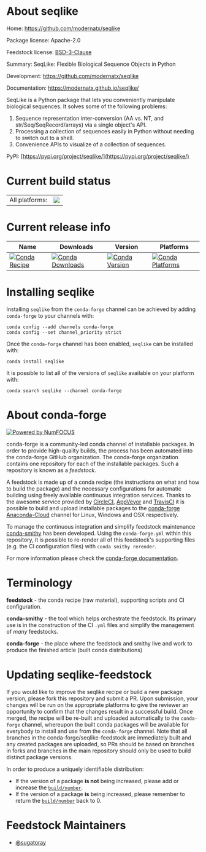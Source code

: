 About seqlike
=============

Home: https://github.com/modernatx/seqlike

Package license: Apache-2.0

Feedstock license: [BSD-3-Clause](https://github.com/conda-forge/seqlike-feedstock/blob/master/LICENSE.txt)

Summary: SeqLike: Flexible Biological Sequence Objects in Python

Development: https://github.com/modernatx/seqlike

Documentation: https://modernatx.github.io/seqlike/

SeqLike is a Python package that lets you conveniently manipulate
biological sequences.
It solves some of the following problems:

1. Sequence representation inter-conversion (AA vs. NT, and
   str/Seq/SeqRecord/arrays) via a single object's API.
2. Processing a collection of sequences easily in Python without
   needing to switch out to a shell.
3. Convenience APIs to visualize of a collection of sequences.

PyPI: [https://pypi.org/project/seqlike/](https://pypi.org/project/seqlike/)


Current build status
====================


<table><tr><td>All platforms:</td>
    <td>
      <a href="https://dev.azure.com/conda-forge/feedstock-builds/_build/latest?definitionId=15012&branchName=master">
        <img src="https://dev.azure.com/conda-forge/feedstock-builds/_apis/build/status/seqlike-feedstock?branchName=master">
      </a>
    </td>
  </tr>
</table>

Current release info
====================

| Name | Downloads | Version | Platforms |
| --- | --- | --- | --- |
| [![Conda Recipe](https://img.shields.io/badge/recipe-seqlike-green.svg)](https://anaconda.org/conda-forge/seqlike) | [![Conda Downloads](https://img.shields.io/conda/dn/conda-forge/seqlike.svg)](https://anaconda.org/conda-forge/seqlike) | [![Conda Version](https://img.shields.io/conda/vn/conda-forge/seqlike.svg)](https://anaconda.org/conda-forge/seqlike) | [![Conda Platforms](https://img.shields.io/conda/pn/conda-forge/seqlike.svg)](https://anaconda.org/conda-forge/seqlike) |

Installing seqlike
==================

Installing `seqlike` from the `conda-forge` channel can be achieved by adding `conda-forge` to your channels with:

```
conda config --add channels conda-forge
conda config --set channel_priority strict
```

Once the `conda-forge` channel has been enabled, `seqlike` can be installed with:

```
conda install seqlike
```

It is possible to list all of the versions of `seqlike` available on your platform with:

```
conda search seqlike --channel conda-forge
```


About conda-forge
=================

[![Powered by
NumFOCUS](https://img.shields.io/badge/powered%20by-NumFOCUS-orange.svg?style=flat&colorA=E1523D&colorB=007D8A)](https://numfocus.org)

conda-forge is a community-led conda channel of installable packages.
In order to provide high-quality builds, the process has been automated into the
conda-forge GitHub organization. The conda-forge organization contains one repository
for each of the installable packages. Such a repository is known as a *feedstock*.

A feedstock is made up of a conda recipe (the instructions on what and how to build
the package) and the necessary configurations for automatic building using freely
available continuous integration services. Thanks to the awesome service provided by
[CircleCI](https://circleci.com/), [AppVeyor](https://www.appveyor.com/)
and [TravisCI](https://travis-ci.com/) it is possible to build and upload installable
packages to the [conda-forge](https://anaconda.org/conda-forge)
[Anaconda-Cloud](https://anaconda.org/) channel for Linux, Windows and OSX respectively.

To manage the continuous integration and simplify feedstock maintenance
[conda-smithy](https://github.com/conda-forge/conda-smithy) has been developed.
Using the ``conda-forge.yml`` within this repository, it is possible to re-render all of
this feedstock's supporting files (e.g. the CI configuration files) with ``conda smithy rerender``.

For more information please check the [conda-forge documentation](https://conda-forge.org/docs/).

Terminology
===========

**feedstock** - the conda recipe (raw material), supporting scripts and CI configuration.

**conda-smithy** - the tool which helps orchestrate the feedstock.
                   Its primary use is in the construction of the CI ``.yml`` files
                   and simplify the management of *many* feedstocks.

**conda-forge** - the place where the feedstock and smithy live and work to
                  produce the finished article (built conda distributions)


Updating seqlike-feedstock
==========================

If you would like to improve the seqlike recipe or build a new
package version, please fork this repository and submit a PR. Upon submission,
your changes will be run on the appropriate platforms to give the reviewer an
opportunity to confirm that the changes result in a successful build. Once
merged, the recipe will be re-built and uploaded automatically to the
`conda-forge` channel, whereupon the built conda packages will be available for
everybody to install and use from the `conda-forge` channel.
Note that all branches in the conda-forge/seqlike-feedstock are
immediately built and any created packages are uploaded, so PRs should be based
on branches in forks and branches in the main repository should only be used to
build distinct package versions.

In order to produce a uniquely identifiable distribution:
 * If the version of a package **is not** being increased, please add or increase
   the [``build/number``](https://docs.conda.io/projects/conda-build/en/latest/resources/define-metadata.html#build-number-and-string).
 * If the version of a package **is** being increased, please remember to return
   the [``build/number``](https://docs.conda.io/projects/conda-build/en/latest/resources/define-metadata.html#build-number-and-string)
   back to 0.

Feedstock Maintainers
=====================

* [@sugatoray](https://github.com/sugatoray/)

